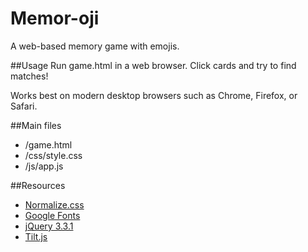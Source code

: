 # Memor-oji
A web-based memory game with emojis.

##Usage
Run game.html in a web browser. Click cards and try to find matches!

Works best on modern desktop browsers such as Chrome, Firefox, or Safari.

##Main files

* /game.html
* /css/style.css
* /js/app.js

##Resources
* [Normalize.css](https://necolas.github.io/normalize.css/)
* [Google Fonts](https://fonts.google.com/)
* [jQuery 3.3.1](https://jquery.com/)
* [Tilt.js](https://gijsroge.github.io/tilt.js/)
